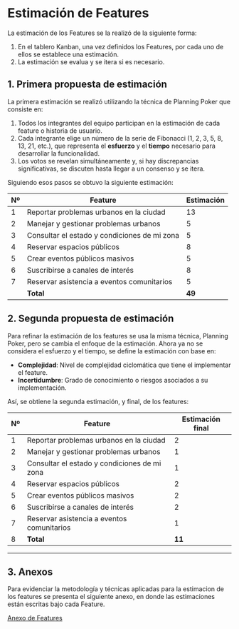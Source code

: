 # **Estimación de Features**
La estimación de los Features se la realizó de la siguiente forma:
1. En el tablero Kanban, una vez definidos los Features, por cada uno de ellos se establece una estimación.
2. La estimación se evalua y se itera si es necesario.

## **1. Primera propuesta de estimación**
La primera estimación se realizó utilizando la técnica de Planning Poker que consiste en:
1. Todos los integrantes del equipo participan en la estimación de cada feature o historia de usuario.
2. Cada integrante elige un número de la serie de Fibonacci (1, 2, 3, 5, 8, 13, 21, etc.), que representa el **esfuerzo** y el **tiempo** necesario para desarrollar la funcionalidad.
3. Los votos se revelan simultáneamente y, si hay discrepancias significativas, se discuten hasta llegar a un consenso y  se itera.

Siguiendo esos pasos se obtuvo la siguiente estimación:

|Nº| **Feature** | **Estimación** |
|--|------------|------------------------|
|1| Reportar problemas urbanos en la ciudad | 13 |
|2| Manejar y gestionar problemas urbanos | 5 |
|3| Consultar el estado y condiciones de mi zona | 5 |
|4| Reservar espacios públicos | 8 |
|5| Crear eventos públicos masivos | 5 |
|6| Suscribirse a canales de interés | 8 |
|7| Reservar asistencia a eventos comunitarios | 5 |
|| **Total**| **49** |

## **2. Segunda propuesta de estimación**
Para refinar la estimación de los features se usa la misma técnica, Planning Poker, pero se cambia el enfoque de la estimación. Ahora ya no se considera el esfuerzo y el tiempo, se define la estimación con base en: 
- **Complejidad**: Nivel de complejidad ciclomática que tiene el implementar el feature.  
- **Incertidumbre**: Grado de conocimiento o riesgos asociados a su implementación.  

Así, se obtiene la segunda estimación, y final, de los features:


|Nº| **Feature** | **Estimación final** |
|--|------------|---------------------|
|1| Reportar problemas urbanos en la ciudad | 2 |
|2| Manejar y gestionar problemas urbanos | 1 |
|3| Consultar el estado y condiciones de mi zona | 1 |
|4| Reservar espacios públicos | 2 |
|5| Crear eventos públicos masivos | 2 |
|6| Suscribirse a canales de interés | 2 |
|7| Reservar asistencia a eventos comunitarios | 1 |
|8| **Total** | **11** |

---
## 3. Anexos
Para evidenciar la metodología y técnicas aplicadas para la estimacion de los features se presenta el siguiente anexo, en donde las estimaciones están escritas bajo cada Feature.

[Anexo de Features](anexos.md#kanban-de-features)

